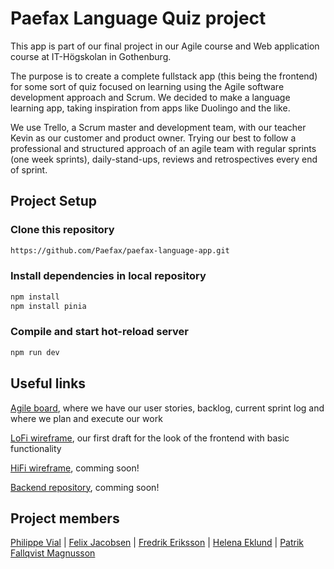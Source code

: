 # Paefax Language Quiz project

This app is part of our final project in our Agile course and Web application course at IT-Högskolan in Gothenburg.

The purpose is to create a complete fullstack app (this being the frontend) for some sort of quiz focused on learning using the Agile software development approach and Scrum. We decided to make a language learning app, taking inspiration from apps like Duolingo and the like.

We use Trello, a Scrum master and development team, with our teacher Kevin as our customer and product owner. Trying our best to follow a professional and structured approach of an agile team with regular sprints (one week sprints), daily-stand-ups, reviews and retrospectives every end of sprint.

## Project Setup

### Clone this repository

```sh
https://github.com/Paefax/paefax-language-app.git
```

### Install dependencies in local repository

```sh
npm install
npm install pinia
```

### Compile and start hot-reload server

```sh
npm run dev
```

## Useful links

[Agile board](https://trello.com/b/yGDs6Lc3), where we have our user stories, backlog, current sprint log and where we plan and execute our work

[LoFi wireframe](https://www.figma.com/file/BulVWVa1zG2pkhOGge8UJg/Quiz-App?node-id=13%3A2), our first draft for the look of the frontend with basic functionality

[HiFi wireframe](), comming soon!

[Backend repository](), comming soon!

## Project members

[Philippe Vial](https://github.com/Philippevial) | [Felix Jacobsen](https://github.com/FelixJacobsen) | [Fredrik Eriksson](https://github.com/ErikssonF) | [Helena Eklund](https://github.com/helenahalldiniths) | [Patrik Fallqvist Magnusson](https://github.com/LordRekishi)
